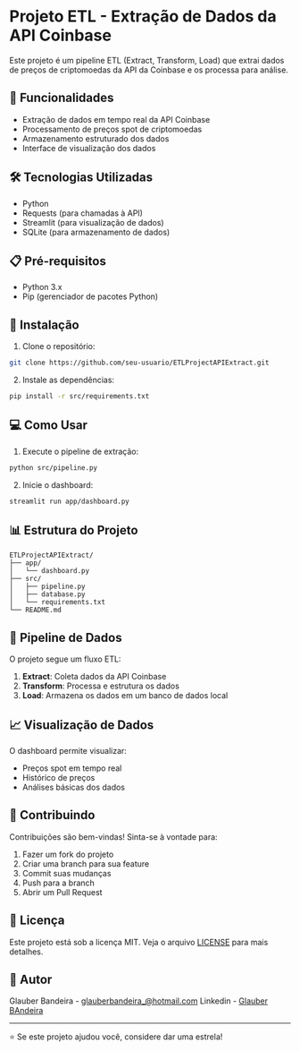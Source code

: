 # Projeto ETL - Extração de Dados da API Coinbase

Este projeto é um pipeline ETL (Extract, Transform, Load) que extrai dados de preços de criptomoedas da API da Coinbase e os processa para análise.

## 🚀 Funcionalidades

- Extração de dados em tempo real da API Coinbase
- Processamento de preços spot de criptomoedas
- Armazenamento estruturado dos dados
- Interface de visualização dos dados

## 🛠️ Tecnologias Utilizadas

- Python
- Requests (para chamadas à API)
- Streamlit (para visualização de dados)
- SQLite (para armazenamento de dados)

## 📋 Pré-requisitos

- Python 3.x
- Pip (gerenciador de pacotes Python)

## 🔧 Instalação

1. Clone o repositório:

```bash
git clone https://github.com/seu-usuario/ETLProjectAPIExtract.git
```

2. Instale as dependências:

```bash
pip install -r src/requirements.txt
```

## 💻 Como Usar

1. Execute o pipeline de extração:

```bash
python src/pipeline.py
```

2. Inicie o dashboard:

```bash
streamlit run app/dashboard.py
```

## 📊 Estrutura do Projeto

```
ETLProjectAPIExtract/
├── app/
│   └── dashboard.py
├── src/
│   ├── pipeline.py
│   ├── database.py
│   └── requirements.txt
└── README.md
```

## 🔄 Pipeline de Dados

O projeto segue um fluxo ETL:

1. **Extract**: Coleta dados da API Coinbase
2. **Transform**: Processa e estrutura os dados
3. **Load**: Armazena os dados em um banco de dados local

## 📈 Visualização de Dados

O dashboard permite visualizar:

- Preços spot em tempo real
- Histórico de preços
- Análises básicas dos dados

## 🤝 Contribuindo

Contribuições são bem-vindas! Sinta-se à vontade para:

1. Fazer um fork do projeto
2. Criar uma branch para sua feature
3. Commit suas mudanças
4. Push para a branch
5. Abrir um Pull Request

## 📝 Licença

Este projeto está sob a licença MIT. Veja o arquivo [LICENSE](LICENSE) para mais detalhes.

## 👤 Autor

Glauber Bandeira - [glauberbandeira\_@hotmail.com](mailto:glauberbandeira_@hotmail.com)
Linkedin - [Glauber BAndeira](https://www.linkedin.com/in/glauberbandeira/)

---

⭐️ Se este projeto ajudou você, considere dar uma estrela!
